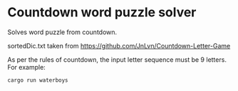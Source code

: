 # Countdown word puzzle solver

Solves word puzzle from countdown.

sortedDic.txt taken from https://github.com/JnLvn/Countdown-Letter-Game

As per the rules of countdown, the input letter sequence must be 9 letters.
For example: 

`cargo run waterboys`

